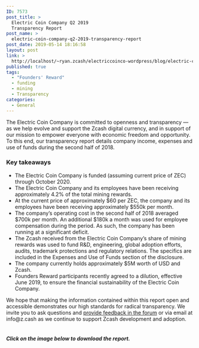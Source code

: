 ```yaml
---
ID: 7573
post_title: >
  Electric Coin Company Q2 2019
  Transparency Report
post_name: >
  electric-coin-company-q2-2019-transparency-report
post_date: 2019-05-14 18:16:58
layout: post
link: >
  http://localhost/~ryan.zcash/electriccoinco-wordpress/blog/electric-coin-company-q2-2019-transparency-report/
published: true
tags:
  - "Founders' Reward"
  - funding
  - mining
  - Transparency
categories:
  - General
---
```

<!-- wp:paragraph -->
<p>The Electric Coin Company is committed to openness and transparency — as we help evolve and support the Zcash digital currency, and in support of our mission to empower everyone with economic freedom and opportunity. To this end, our transparency report details company income, expenses and use of funds during the second half of 2018.<br></p>
<!-- /wp:paragraph -->

<!-- wp:heading {"level":3} -->
<h3>Key takeaways</h3>
<!-- /wp:heading -->

<!-- wp:list -->
<ul><li>The Electric Coin Company is funded (assuming current price of ZEC) through October 2020.</li><li>The Electric Coin Company and its employees have been receiving approximately 4.2% of the total mining rewards.</li><li>At the current price of approximately $60 per ZEC, the company and its employees have been receiving approximately $550k per month.</li><li>The company’s operating cost in the second half of 2018 averaged $700k per month. An additional $180k a month was used for employee compensation during the period. As such, the company has been running at a significant deficit.</li><li>The Zcash received from the Electric Coin Company’s share of mining rewards was used to fund R&amp;D, engineering, global adoption efforts, audits, trademark protections and regulatory relations. The specifics are included in the Expenses and Use of Funds section of the disclosure.</li><li>The company currently holds approximately $5M worth of USD and Zcash.</li><li>Founders Reward participants recently agreed to a dilution, effective June 2019, to ensure the financial sustainability of the Electric Coin Company.</li></ul>
<!-- /wp:list -->

<!-- wp:paragraph -->
<p>We hope that making the information contained within this report open and accessible demonstrates our high standards for radical transparency. We invite you to ask questions and <a rel="noreferrer noopener" aria-label="provide feedback in the forum (opens in a new tab)" href="https://forum.zcashcommunity.com/" target="_blank">provide feedback in the forum</a> or via email at info@z.cash as we continue to support Zcash development and adoption.</p>
<!-- /wp:paragraph -->

<!-- wp:heading {"align":"center","level":4} -->
<h4 class="has-text-align-center"> <br><em>Click on the image below to download the report.</em> </h4>
<!-- /wp:heading -->

<!-- wp:image {"align":"center","id":7603,"linkDestination":"custom"} -->
<div class="wp-block-image"><figure class="aligncenter"><a href="https://drive.google.com/file/d/1_0mYXsxhjkBsE4DPNPPWBAetrbT5sEiu/view?usp=sharing" target="_blank" rel="noreferrer noopener"><img src="https://dev-electriccoinco-wordpress.pantheonsite.io/wp-content/uploads/2019/05/Transparency-Report-cover-1-618x800.png" alt="" class="wp-image-7603"/></a></figure></div>
<!-- /wp:image -->

<!-- wp:paragraph -->
<p></p>
<!-- /wp:paragraph -->

<!-- wp:paragraph -->
<p><br></p>
<!-- /wp:paragraph -->